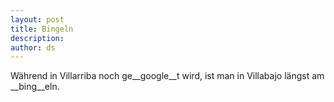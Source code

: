 ```yaml
---
layout: post
title: Bingeln
description:
author: ds
---
```


Während in Villarriba noch ge__google__t wird, ist man in Villabajo längst am __bing__eln.
